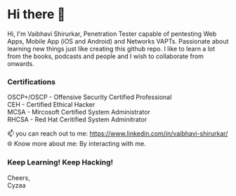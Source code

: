 # **Hi there** 👋

Hi, I'm Vaibhavi Shirurkar, Penetration Tester capable of pentesting Web Apps, Mobile App (iOS and Android) and Networks VAPTs. Passionate about learning new things just like creating this github repo.
I like to learn a lot from the books, podcasts and people and I wish to collaborate from onwards. </br>

### **Certifications**

OSCP+/OSCP - Offensive Security Certified Professional</br>
CEH - Certified Ethical Hacker</br>
MCSA - Mircosoft Certified System Administrator</br>
RHCSA - Red Hat Ceritified System Adminitrator</br>

📫 you can reach out to me: https://www.linkedin.com/in/vaibhavi-shirurkar/ </br>
🌐 Know more about me: By interacting with me.</br>

### Keep Learning! Keep Hacking!</br>
Cheers,</br>
Cyzaa
